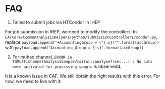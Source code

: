 FAQ
==============================

1. Failed to submit jobs via HTCondor in IHEP

For job submission in IHEP, we need to modify the controllers.
In `CAFCore/CommonAnalysisHelpers/python/submissionControllers/condor.py`, replace
`payload.append("+AccountingGroup = \"{:s}\"".format(accGroup))` with `payload.append("Accounting_Group = {:s}".format(accGroup))`

2. For muhad channel, `ERROR in TQMultiChannelAnalysisSampleVisitor::analyseTree(...) : No cuts were activated for processing sample`
is observedd.

It is a known issue in CAF. We still obtain the right results with this error. For now, we need to live with it.

